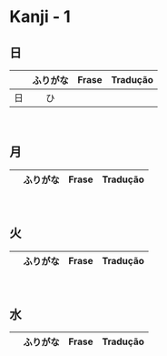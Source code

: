 # Kanji - 1


## 日

|  | ふりがな | Frase | Tradução |
|:---:|:---:|:---|:---|
| 日 | ひ |  |  |

<br>


## 月

|  | ふりがな | Frase | Tradução |
|:---:|:---:|:---|:---|

<br>


## 火

|  | ふりがな | Frase | Tradução |
|:---:|:---:|:---|:---|

<br>


## 水
|  | ふりがな | Frase | Tradução |
|:---:|:---:|:---|:---|